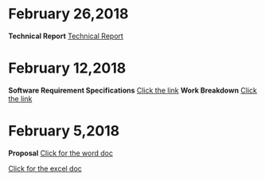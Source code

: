
# February 26,2018
**Technical Report**
[Technical Report]()


# February 12,2018
**Software Requirement Specifications**
[Click the link]()
**Work Breakdown**
[Click the link]()


# February 5,2018
**Proposal**
[Click for the word doc](https://github.com/RamyaRadhakrishnakumar/ceng355/blob/master/ProjectProposalStudentNameRev03.docx)

[Click for the excel doc](https://github.com/RamyaRadhakrishnakumar/ceng355/blob/master/ProposalContentStudentNameRev03.xlsx)
